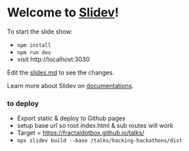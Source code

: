 # Welcome to [Slidev](https://github.com/slidevjs/slidev)!

To start the slide show:

- `npm install`
- `npm run dev`
- visit http://localhost:3030

Edit the [slides.md](./slides.md) to see the changes.

Learn more about Slidev on [documentations](https://sli.dev/).


### to deploy 
- Export static & deploy to Github pages
- setup base url so root index.html & sub routes will work
- Target = https://fractaldotbox.github.io/talks/
- `npx slidev build --base /talks/hacking-hackathons/dist`